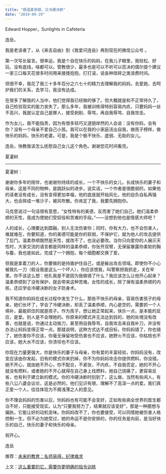 ```yaml
---
title: "既温柔恭顺，又冷硬决断"
date: "2019-09-29"
---
```


Edward Hopper，Sunlights in Cafeteria  

  

连岳，  

  

我是老读者了，从《来去自由》到《我爱问连岳》再到现在的微信公众号 。

  

第一次写长留言。很幸运，我是个自在快乐的妈妈，在我儿子眼里，我轻松、好玩、没有底线，啥都可以。管教很少，最多也是可以不听可以否决的偶尔提个建议一家三口每天花很多时间用来搂搂抱抱，打打滚，说各种琐碎之类浪费时间。

  

但很不幸，我花了我三十多年百分之六七十的精力去理解我的妈妈，去爱她，去呵护我们的关系，去学习，我没有达成。

  

在很多了解我的人当中，他们觉得我已经做的够了。但大概就是和不正常待久了，自己检验现实的能力丧失了。那么多年，我被训练得特别容易内疚，只要妈妈一丝不高兴，我就认定自己是罪人，接受剥削、辱骂，再自我辱骂、自我攻击。

  

作为女儿，我不能指责，因为有很多轻巧又道貌岸然的人会说：没有你妈，会有你？没有一个母亲不爱自己小孩。我可以在我的小家庭活出自我，做孩子榜样，做快乐的妈妈，快乐的老婆。可是，我是个极不快乐、虚弱、无助的女儿。

  

连岳，快教我该怎么抚慰自己女儿这个角色。谢谢您花时间看完。

  

夏灌树

  

* * *

  

夏灌树：

  

谢谢你多年的陪伴，也谢谢你持续的成长，一个不快乐的女儿，长成快乐的妻子和母亲，这是不同的物种，是跳跃似的进步。说实话，一个作者是很脆弱的，如果他的读者没有成长，没有变得更加幸福，他的底座就开始风化，他的自负自私再强大，也会摔成一堆沙子，被风吹散。你肯定了我，我要先拥抱你。

  

马克思说过一句话很有意思，“女性特有的美德，反而害了她们自己。她们温柔恭顺的天性，竟成为使她们受奴役和苦难的手段。”——没想到他也是情感大师吧？

  

人的成长，心理要达到圆融，别人无法伤害你；同时，你有大力，也不会伤害人，难就难在，你要知道，你的美德可能是你的软弱，不保护它，就为他人的攻击提供了后门。温柔恭顺既然是天性，就改不了，也没必要改。当你只向爱你的人展示天性时，大家交流的语言都是同样的温柔恭顺，你张开双臂，无保留暴露你柔软的胸与腹，我也是如此，完成了一个拥抱，每个细胞都交换了爱。

  

但我是拿着刀的人，你要做的是持盾护住自己，或是躲出攻击领域。即使你不小心被我扎一刀（假设我是这么一个坏人），你应该恨我，叫警察把我抓走，关在牢里。你不该这么想：他扎我是不是因为我做错了什么？我应该怎么让他开心起来？温柔恭顺到了没有保护，就会带来这种苦难。女性的成长，除了保有温柔恭顺的内核，还应学会冷硬决断的女子防身术。

  

我不知道你妈妈在成长过程中发生了什么，那些不快乐的母亲，容易伤害孩子的母亲，她们长坏了，学会了冷硬决断，却丢了温柔恭顺，内心是空的，需要抓一个人填补，最能抓住的就是孩子。作为孩子，想让她正常起来，快乐一点，是本能的反应，是爱。别人是不会理她的。你原来的模式并无法达到目的，她的处境没有改善，也就是说，你通过主动挨刀，甚至用自我辱骂，自我攻击来自我补刀，并没有办法让妈妈变得正常一点。那就说明，这种方式达不成目标，你妈妈错了，你也错了，她伤害你不应该，你毫无保留地受伤害也不应该，她野火不应该，你枯枝也不应该，她大水不应该，你溃坝也不应该。

  

你现在力量更强大，你是快乐的妻子与母亲，你有爱的丰富经验，你妈妈没有，改变应该由你发起，旧有的模式你来扔掉，你不为你妈妈攻击你提供燃料，你没错。她不开心，就由她不开心，你不配合，不紧张，不内疚，不自我否定，她的不开心就没有燃料，或者她的不开心就得在自己身上找燃料，她自己烧痛了，更容易反省，也有利于建立新的模式。你的冷硬决断时刻到了，这么做，当然有些闲人，有些八公八婆会议论，这是必然的，他们见识有限，理解不了高深一点的爱。我们真正爱一个人，往往体现为不屑浅薄之人的意见。

  

你不理会妈妈的伤害以后，你妈妈也有可能不会变好，正如有些病全世界的医生都治不好，只能接受现实。认为“只要我努力了，结果就应该变好”，那是一种臆想与偏执，它能让好的动机变味。你妈妈改不了，你也要接受，可以同情她被伤害人格控制一生，但不必为她受过，她的命运不是你安排的，你的任务是向前，是当好快乐的自己，快乐的妻子和快乐的母亲。

  

祝开心。

  

连岳

  

推荐：[未来的教育：名师易得，纪律难求](http://mp.weixin.qq.com/s?__biz=MjM5NDU0Mjk2MQ==&mid=2651631943&idx=1&sn=f1e4cf70138e44127a78a2c5c36ca2df&chksm=bd7e35598a09bc4fc8ac5289cd119e14efd06c00c9d8d267e5f87bba39ce9bfd90f0ae331d85&scene=21#wechat_redirect)  

上文：[这么重要的它，需要你更明确的指令训练](http://mp.weixin.qq.com/s?__biz=MjM5NDU0Mjk2MQ==&mid=2651635211&idx=1&sn=bd148386150283480db420f46421fd72&chksm=bd7e3a158a09b303a3a4104ea908e49aed1c00d538f4dab56bf7efb31587a9ff31b370ffea4e&scene=21#wechat_redirect)
